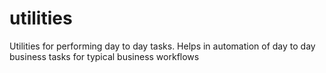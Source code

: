 # utilities

Utilities for performing day to day tasks. Helps in automation of day to day business tasks for typical business workflows




